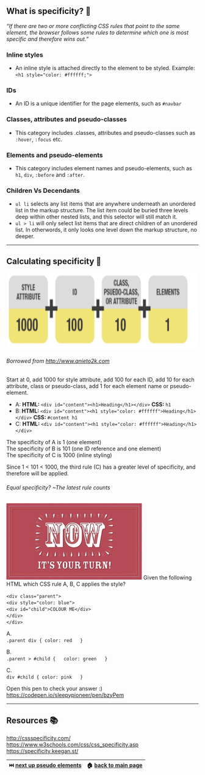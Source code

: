 ## What is specificity? 🎯

*“If there are two or more conflicting CSS rules that point to the same element, the browser follows some rules to determine which one is most specific and therefore wins out.”*


### Inline styles 
- An inline style is attached directly to the element to be styled. Example: `<h1 style="color: #ffffff;">`  

### IDs 
- An ID is a unique identifier for the page elements, such as `#navbar` 

### Classes, attributes and pseudo-classes 
- This category includes .classes, attributes and pseudo-classes such as `:hover`, `:focus` etc.  

### Elements and pseudo-elements 
- This category includes element names and pseudo-elements, such as `h1`, `div`, `:before` and `:after`.

### Children Vs Decendants
- `ul li` selects any list items that are anywhere underneath an unordered list in the markup structure. The list item could be buried three levels deep within other nested lists, and this selector will still match it. 
- `ul > li` will only select list items that are direct children of an unordered list. In otherwords, it only looks one level down the markup structure, no deeper. 
  
---

## Calculating specificity 🔢

<img src="/imgs/specificitycalc.png" alt="Specificity calculator" height="200" />  

###### Borrowed from http://www.anieto2k.com  

Start at 0, add 1000 for style attribute, add 100 for each ID, add 10 for each attribute, class or pseudo-class, add 1 for each element name or pseudo-element.

* A: <b> HTML: </b> `<div id="content"><h1>Heading</h1></div>` <b> CSS: </b> `h1`
* B:<b> HTML: </b> `<div id="content"><h1 style="color: #ffffff">Heading</h1></div>` <b> CSS: </b> `#content h1`
* C: <b> HTML: </b> `<div id="content"><h1 style="color: #ffffff">Heading</h1></div>`

The specificity of A is 1 (one element)  
The specificity of B is 101 (one ID reference and one element)  
The specificity of C is 1000 (inline styling)  

Since 1 < 101 < 1000, the third rule (C) has a greater level of specificity, and therefore will be applied.
###### *Equal specificity? ~The latest rule counts*

<img src="/imgs/your_turn.jpg" alt="Your Turn" height="200" /> 
Given the following HTML which CSS rule A, B, C applies the style?

`<div class="parent">`  
  `<div style="color: blue">`  
    `<div id="child">COLOUR ME</div>`  
  `</div>`  
`</div>`  

A.  
`.parent div {
  color: red  
  }`  
  
B.  
`.parent > #child {  
  color: green  
}`  

C.  
`div #child {
  color: pink  
  }`
  
Open this pen to check your answer :) https://codepen.io/sleepypioneer/pen/bzyPem

---

## Resources 📚

http://cssspecificity.com/  
https://www.w3schools.com/css/css_specificity.asp  
https://specificity.keegan.st/  

  
|⏭️ [next up pseudo elements](/pseudo_elements.md) | 🏠 [back to main page](/README.md) |
|:-----------------------------------------------: | :--------------------------------: |

